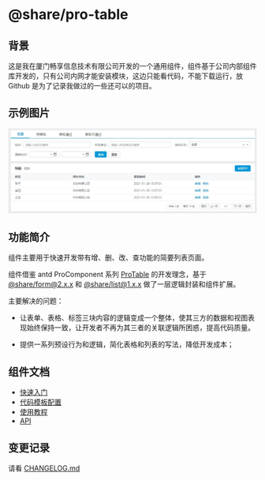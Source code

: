 # @share/pro-table

## 背景

这是我在厦门畅享信息技术有限公司开发的一个通用组件，组件基于公司内部组件库开发的，只有公司内网才能安装模块，这边只能看代码，不能下载运行，放 Github 是为了记录我做过的一些还可以的项目。

## 示例图片

![示例](./docs/images/example.jpg)

## 功能简介

组件主要用于快速开发带有增、删、改、查功能的简要列表页面。

组件借鉴 antd ProComponent 系列 [ProTable](https://procomponents.ant.design/components/table) 的开发理念，基于 [@share/form@2.x.x](http://192.168.0.62:4002/share-form/) 和 [@share/list@1.x.x](http://192.168.0.62:4002/share-list/) 做了一层逻辑封装和组件扩展。

主要解决的问题：

- 让表单、表格、标签三块内容的逻辑变成一个整体，使其三方的数据和视图表现始终保持一致，让开发者不再为其三者的关联逻辑所困惑，提高代码质量。

- 提供一系列预设行为和逻辑，简化表格和列表的写法，降低开发成本；

## 组件文档

- [快速入门](./docs/quick-start.md)
- [代码模板配置](./docs/code-template-config.md)
- [使用教程](./docs/tutorial.md)
- [API](./docs/api.md)

## 变更记录

请看 [CHANGELOG.md](./CHANGELOG.md)